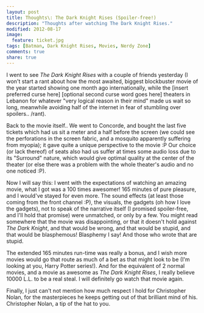```yaml
---
layout: post
title: Thoughts\: The Dark Knight Rises (Spoiler-free!)
description: "Thoughts after watching The Dark Knight Rises."
modified: 2012-08-17
image:
  feature: ticket.jpg
tags: [Batman, Dark Knight Rises, Movies, Nerdy Zone]
comments: true
share: true
---
```

  
I went to see *The Dark Knight Rises* with a couple of friends yesterday (I won't start a rant about how the most awaited, biggest blockbuster movie of the year started showing one month ago internationally, while the \[insert preferred curse here\] \[optional second curse word goes here\] theaters in Lebanon for whatever "very logical reason in their mind" made us wait so long, meanwhile avoiding half of the internet in fear of stumbling over spoilers.. /rant).  
  
Back to the movie itself.. We went to Concorde, and bought the last five tickets which had us sit a meter and a half before the screen (we could see the perforations in the screen fabric, and a mosquito apparently suffering from myopia); it gave quite a unique perspective to the movie :P Our choice (or lack thereof) of seats also had us suffer at times some audio loss due to its "Surround" nature, which would give optimal quality at the center of the theater (or else there was a problem with the whole theater's audio and no one noticed :P).  
  
Now I will say this: I went with the expectations of watching an amazing movie, what I got was a 100 times awesomer! 165 minutes of pure pleasure, and I would've stayed for even more. The sound effects (at least those coming from the front channel :P), the visuals, the gadgets (oh how I love the gadgets), not to speak of the narrative itself (I promised spoiler-free, and I'll hold that promise) were unmatched, or only by a few. You might read somewhere that the movie was disappointing, or that it doesn't hold against *The Dark Knight*, and that would be wrong, and that would be stupid, and that would be blasphemous! Blasphemy I say! And those who wrote that are stupid.  
  
The extended 165 minutes run-time was really a bonus, and I wish more movies would go that route as much of a bet as that might look to be (I'm looking at you, Harry Potter series!). And for the equivalent of 2 normal movies, and a movie as awesome as *The Dark Knight Rises*, I really believe 10000 L.L. to be a real steal. I will definitely go watch that movie again.  
  
Finally, I just can't not mention how much respect I hold for Christopher Nolan, for the masterpieces he keeps getting out of that brilliant mind of his. Christopher Nolan, a tip of the hat to you.